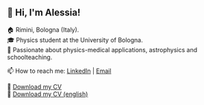 ## 👋 Hi, I'm Alessia!

🏠 Rimini, Bologna (Italy). <br> 
🎓 Physics student at the University of Bologna. <br> 
🚀 Passionate about physics-medical applications, astrophysics and schoolteaching. <br> 

📫 How to reach me: [LinkedIn](https://www.linkedin.com/in/alessiaciaccia/) | [Email](02alessia02@gmail.com) <br> 

📄 [Download my CV](https://github.com/AleeCiacciaa/AleeCiacciaa/blob/main/Curriculum.pdf) <br> 
📄 [Download my CV (english)](https://github.com/AleeCiacciaa/AleeCiacciaa/blob/main/Curriculum-eng.pdf) <br> 

